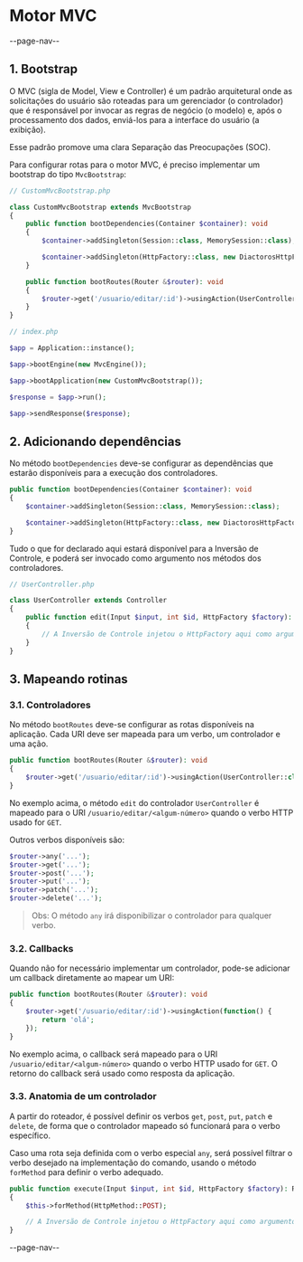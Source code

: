 # Motor MVC

--page-nav--

## 1. Bootstrap

O MVC (sigla de Model, View e Controller) é um padrão arquitetural onde as
solicitações do usuário são roteadas para um gerenciador (o controlador) que é
responsável por invocar as regras de negócio (o modelo) e, após o processamento
dos dados, enviá-los para a interface do usuário (a exibição).

Esse padrão promove uma clara Separação das Preocupações (SOC).

Para configurar rotas para o motor MVC, é preciso implementar um bootstrap
do tipo `MvcBootstrap`:

```php
// CustomMvcBootstrap.php

class CustomMvcBootstrap extends MvcBootstrap
{
    public function bootDependencies(Container $container): void
    {
        $container->addSingleton(Session::class, MemorySession::class);

        $container->addSingleton(HttpFactory::class, new DiactorosHttpFactory());
    }

    public function bootRoutes(Router &$router): void
    {
        $router->get('/usuario/editar/:id')->usingAction(UserController::class, 'edit');
    }
}
```

```php
// index.php

$app = Application::instance();

$app->bootEngine(new MvcEngine());

$app->bootApplication(new CustomMvcBootstrap());

$response = $app->run();

$app->sendResponse($response);
```

## 2. Adicionando dependências

No método `bootDependencies` deve-se configurar as dependências que estarão disponíveis para
a execução dos controladores.

```php
public function bootDependencies(Container $container): void
{
    $container->addSingleton(Session::class, MemorySession::class);

    $container->addSingleton(HttpFactory::class, new DiactorosHttpFactory());
}
```

Tudo o que for declarado aqui estará disponível para a Inversão de Controle, e
poderá ser invocado como argumento nos métodos dos controladores.

```php
// UserController.php

class UserController extends Controller
{
    public function edit(Input $input, int $id, HttpFactory $factory): ResponseInterface
    {
        // A Inversão de Controle injetou o HttpFactory aqui como argumento
    }
}
```

## 3. Mapeando rotinas

### 3.1. Controladores

No método `bootRoutes` deve-se configurar as rotas disponíveis na aplicação.
Cada URI deve ser mapeada para um verbo, um controlador e uma ação.

```php
public function bootRoutes(Router &$router): void
{
    $router->get('/usuario/editar/:id')->usingAction(UserController::class, 'edit');
}
```

No exemplo acima, o método `edit` do controlador `UserController` é mapeado para
o URI `/usuario/editar/<algum-número>` quando o verbo HTTP usado for `GET`.

Outros verbos disponíveis são:

```php
$router->any('...');
$router->get('...');
$router->post('...');
$router->put('...');
$router->patch('...');
$router->delete('...');
```

> Obs: O método `any` irá disponibilizar o controlador para qualquer verbo.

### 3.2. Callbacks

Quando não for necessário implementar um controlador, pode-se adicionar um
callback diretamente ao mapear um URI:

```php
public function bootRoutes(Router &$router): void
{
    $router->get('/usuario/editar/:id')->usingAction(function() {
        return 'olá';
    });
}
```

No exemplo acima, o callback será mapeado para o URI `/usuario/editar/<algum-número>`
quando o verbo HTTP usado for `GET`. O retorno do callback será usado como
resposta da aplicação.

### 3.3. Anatomia de um controlador

A partir do roteador, é possível definir os verbos `get`, `post`, `put`, `patch`
e `delete`, de forma que o controlador mapeado só funcionará para o verbo específico.

Caso uma rota seja definida com o verbo especial `any`, será possível filtrar
o verbo desejado na implementação do comando, usando o método `forMethod` para
definir o verbo adequado.

```php
public function execute(Input $input, int $id, HttpFactory $factory): ResponseInterface
{
    $this->forMethod(HttpMethod::POST);

    // A Inversão de Controle injetou o HttpFactory aqui como argumento
}
```

--page-nav--
